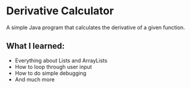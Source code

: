 # Derivative Calculator
A simple Java program that calculates the derivative of a given function.
## What I learned:
* Everything about Lists and ArrayLists
* How to loop through user input
* How to do simple debugging
* And much more
